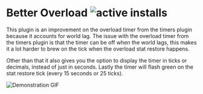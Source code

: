 # Better Overload ![active installs](https://img.shields.io/endpoint?url=https://rl-plugin-shields.klisiu.net/active-installs/betteroverload&color=green)
This plugin is an improvement on the overload timer from the timers plugin because it accounts for world lag.
The issue with the overload timer from the timers plugin is that the timer can be off when the world lags, this makes it a lot harder to brew on the tick when the overload stat restore happens. 

Other than that it also gives you the option to display the timer in ticks or decimals, instead of just in seconds. Lastly the timer will flash green on the stat restore tick (every 15 seconds or 25 ticks). 

![Demonstration GIF](https://i.imgur.com/EvF3QFH.gif)
